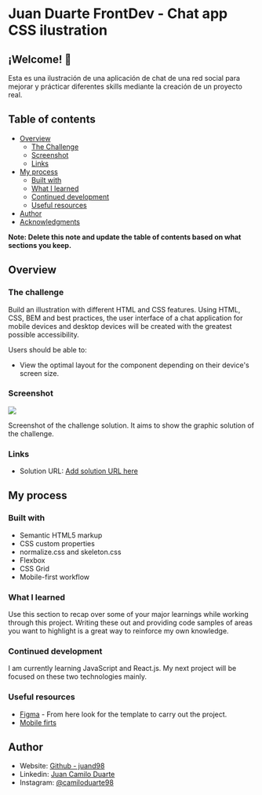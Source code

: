 # Juan Duarte FrontDev - Chat app CSS ilustration

## ¡Welcome! 👋

Esta es una ilustración de una aplicación de chat de una red social para mejorar y prácticar diferentes skills mediante la creación de un proyecto real.

## Table of contents

- [Overview](#Overview)
  - [The Challenge](#the-challenge)
  - [Screenshot](#screenshot)
  - [Links](#links)
- [My process](#my-process)
  - [Built with](#built-with)
  - [What I learned](#what-i-learned)
  - [Continued development](#continued-development)
  - [Useful resources](#useful-resources)
- [Author](#author)
- [Acknowledgments](#acknowledgments)

**Note: Delete this note and update the table of contents based on what sections you keep.**

## Overview

### The challenge

Build an illustration with different HTML and CSS features. Using HTML, CSS, BEM and best practices, the user interface of a chat application for mobile devices and desktop devices will be created with the greatest possible accessibility.

Users should be able to:

- View the optimal layout for the component depending on their device's screen size.

### Screenshot

![](./screenshot.jpg)

Screenshot of the challenge solution. It aims to show the graphic solution of the challenge.

### Links

- Solution URL: [Add solution URL here](https://your-solution-url.com)

## My process

### Built with

- Semantic HTML5 markup
- CSS custom properties
- normalize.css and skeleton.css
- Flexbox
- CSS Grid
- Mobile-first workflow

### What I learned

Use this section to recap over some of your major learnings while working through this project. Writing these out and providing code samples of areas you want to highlight is a great way to reinforce my own knowledge.

### Continued development

I am currently learning JavaScript and React.js. My next project will be focused on these two technologies mainly.

### Useful resources

- [Figma](https://www.figma.com/file/57gluvzHFV0TS3SEgS9vvM/chat-app-css-illustration) - From here look for the template to carry out the project.
- [Mobile firts](https://stackoverflow.com/questions/43257647/mobile-first-responsive-design)

## Author

- Website: [Github - juand98 ](https://github.com/juand98)
- Linkedin: [Juan Camilo Duarte](https://www.linkedin.com/in/juan-camilo-duarte-b512b8219/)
- Instagram: [@camiloduarte98](https://www.instagram.com/camiloduarte98/)
